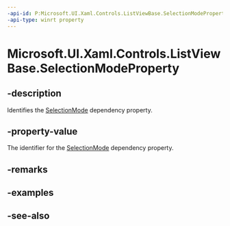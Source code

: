 ```yaml
---
-api-id: P:Microsoft.UI.Xaml.Controls.ListViewBase.SelectionModeProperty
-api-type: winrt property
---
```


<!-- Property syntax
public Windows.UI.Xaml.DependencyProperty SelectionModeProperty { get; }
-->

# Microsoft.UI.Xaml.Controls.ListViewBase.SelectionModeProperty

## -description
Identifies the [SelectionMode](listviewbase_selectionmode.md) dependency property.

## -property-value
The identifier for the [SelectionMode](listviewbase_selectionmode.md) dependency property.

## -remarks

## -examples

## -see-also
